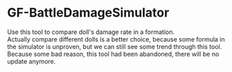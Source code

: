 # GF-BattleDamageSimulator

Use this tool to compare doll's damage rate in a formation.<br>
Actually compare different dolls is a better choice, because some formula in the simulator is unproven, but we can still see some trend through this tool.<br>
Because some bad reason, this tool had been abandoned, there will be no update anymore.<br>
